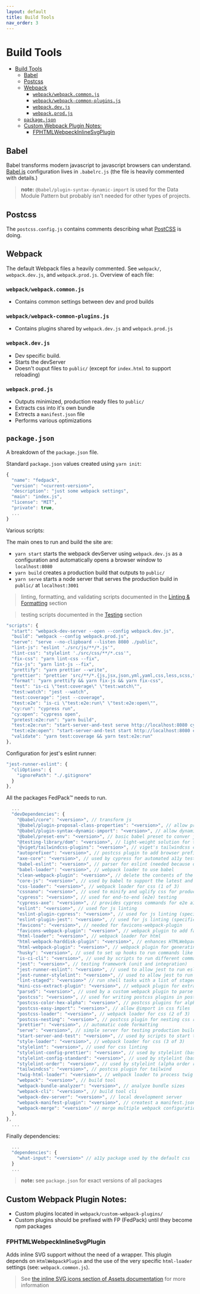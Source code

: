 ```yaml
---
layout: default
title: Build Tools
nav_order: 3
---
```


# Build Tools

- [Build Tools](#build-tools)
  - [Babel](#babel)
  - [Postcss](#postcss)
  - [Webpack](#webpack)
    - [`webpack/webpack.common.js`](#webpackwebpackcommonjs)
    - [`webpack/webpack-common-plugins.js`](#webpackwebpack-common-pluginsjs)
    - [`webpack.dev.js`](#webpackdevjs)
    - [`webpack.prod.js`](#webpackprodjs)
  - [`package.json`](#packagejson)
  - [Custom Webpack Plugin Notes:](#custom-webpack-plugin-notes)
    - [FPHTMLWebpeckInlineSvgPlugin](#fphtmlwebpeckinlinesvgplugin)

## Babel

Babel transforms modern javascript to javascript browsers can understand. [Babel.js](https://babeljs.io/) configuration lives in `.babelrc.js` (the file is heavily commented with details.)

> **note:** `@babel/plugin-syntax-dynamic-import` is used for the Data Module Pattern but probably isn't needed for other types of projects.

## Postcss

The `postcss.config.js` contains comments describing what [PostCSS](https://postcss.org/) is doing.

## Webpack

The default Webpack files a heavily commented. See `webpack/`, `webpack.dev.js`, and `webpack.prod.js`. Overview of each file:

### `webpack/webpack.common.js`

- Contains common settings between dev and prod builds

### `webpack/webpack-common-plugins.js`

- Contains plugins shared by `webpack.dev.js` and `webpack.prod.js`

### `webpack.dev.js`

- Dev specific build.
- Starts the devServer
- Doesn't ouput files to `public/` (except for `index.html` to support reloading)

### `webpack.prod.js`

- Outputs minimized, production ready files to `public/`
- Extracts css into it's own bundle
- Extrects a `manifest.json` file
- Performs various optimizations

## `package.json`

A breakdown of the `package.json` file.

Standard `package.json` values created using `yarn init`:

```js
{
  "name": "fedpack",
  "version": "<current-version>",
  "description": "just some webpack settings",
  "main": "index.js",
  "license": "MIT",
  "private": true,
  ...
}
```

Various scripts:

The main ones to run and build the site are:

- `yarn start` starts the webpack devServer using `webpack.dev.js` as a configuration and automatically opens a browser window to `localhost:8080`
- `yarn build` creates a production build that outputs to `public/`
- `yarn serve` starts a node server that serves the production build in `public/` at `localhost:3001`

> linting, formatting, and validating scripts documented in the [Linting & Formatting](#linting--formatting) section

> testing scripts documented in the [Testing](#testing) section

```js
"scripts": {
  "start": "webpack-dev-server --open --config webpack.dev.js",
  "build": "webpack --config webpack.prod.js",
  "serve": "serve --no-clipboard --listen 8080 ./public",
  "lint-js": "eslint './src/js/**/*.js'",
  "lint-css": "stylelint './src/css/**/*.css'",
  "fix-css": "yarn lint-css --fix",
  "fix-js": "yarn lint-js --fix",
  "prettify": "yarn prettier --write",
  "prettier": "prettier 'src/**/*.{js,jsx,json,yml,yaml,css,less,scss,ts,tsx,md,mdx,graphql,vue}'",
  "format": "yarn prettify && yarn fix-js && yarn fix-css",
  "test": "is-ci \"test:coverage\" \"test:watch\"",
  "test:watch": "jest --watch",
  "test:coverage": "jest --coverage",
  "test:e2e": "is-ci \"test:e2e:run\" \"test:e2e:open\"",
  "cy:run": "cypress run",
  "cy:open": "cypress open",
  "pretest:e2e:run": "yarn build",
  "test:e2e:run": "start-server-and-test serve http://localhost:8080 cy:run",
  "test:e2e:open": "start-server-and-test start http://localhost:8080 cy:open",
  "validate": "yarn test:coverage && yarn test:e2e:run"
},
```

Configuration for jest's eslint runner:

```js
"jest-runner-eslint": {
  "cliOptions": {
    "ignorePath": "./.gitignore"
  }
},
```

All the packages FedPack™ needs to run.

```js
  ...
  "devDependencies": {
    "@babel/core": "<version>", // transform js
    "@babel/plugin-proposal-class-properties": "<version>", // allow properties on js classes
    "@babel/plugin-syntax-dynamic-import": "<version>", // allow dynamic imports
    "@babel/preset-env": "<version>", // basic babel preset to conver js
    "@testing-library/dom": "<version>", // light-weight solution for testing DOM nodes with Jest
    "@viget/tailwindcss-plugins": "<version>", // viget's tailwindcss custom plugins + utils
    "autoprefixer": "<version>", // postcss plugin to add browser prefixes
    "axe-core": "<version>", // used by cypress for automated a11y testing
    "babel-eslint": "<version>", // parser for eslint (needed because of our use of the latest and greatest js)
    "babel-loader": "<version>", // webpack loader to use babel
    "clean-webpack-plugin": "<version>", // delete the contents of the public folder before every new build
    "core-js": "<version>", // used by babel to support the latest and greatest js
    "css-loader": "<version>", // webpack loader for css (1 of 3)
    "cssnano": "<version>", // used to minify and uglify css for production
    "cypress": "<version>", // used for end-to-end (e2e) testing
    "cypress-axe": "<version>", // provides cypress commands for e2e a11y testing using axe-core
    "eslint": "<version>", // used for js linting
    "eslint-plugin-cypress": "<version>", // used for js linting (specifically for cypress files)
    "eslint-plugin-jest": "<version>", // used for js linting (specifically jest files)
    "favicons": "<version>", // needed for favicons-webpack-plugin
    "favicons-webpack-plugin": "<version>", // webpack plugin to add favicons
    "html-loader": "<version>", // webpack loader for html
    "html-webpack-harddisk-plugin": "<version>", // enhances HTMLWebpackPlugin by adding the alwaysWriteToDisk options
    "html-webpack-plugin": "<version>", // webpack plugin for generating html files from templates
    "husky": "<version>", // used to set up hooks to run commands like linting and formatting on pre-commit
    "is-ci-cli": "<version>", // used by scripts to run different commands in a CI env
    "jest": "<version>", // testing framework (unit and integration)
    "jest-runner-eslint": "<version>", // used to allow jest to run eslint checks at the same time as tests
    "jest-runner-stylelint": "<version>", // used to allow jest to run stylelint checks at the same time as tests
    "lint-staged": "<version>" // run shell tasks with a list of staged files, filtered by a specified glob pattern
    "mini-css-extract-plugin": "<version>", // webpack plugin for extracting css file from js import in production builds
    "parse5": "<version>", // used by a custom webpack plugin to parse html (FPHTMLWebpackInlineSvgsPlugin)
    "postcss": "<version>", // used for writing postcss plugins in postcss.config.js
    "postcss-color-hex-alpha": "<version>", // postcss plugins for alpha on hex colours
    "postcss-easy-import": "<version>", // allow @import in css files
    "postcss-loader": "<version>", // webpack loader for css (2 of 3)
    "postcss-nesting": "<version>", // postcss plugin for nesting css rules
    "prettier": "<version>", // automatic code formatting
    "serve": "<version>", // simple server for testing production builds
    "start-server-and-test": "<version>", // used by scripts to start the dev server and then start jest in watch mode
    "style-loader": "<version>", // webpack loader for css (3 of 3)
    "stylelint": "<version>", // used for css linting
    "stylelint-config-prettier": "<version>", // used by stylelint (base rules that play well with prettier)
    "stylelint-config-standard": "<version>", // used by stylelint (base rules)
    "stylelint-order": "<version>", // used by stylelint (alpha order rules)
    "tailwindcss": "<version>", // postcss plugin for tailwind
    "twig-html-loader": "<version>", // webpack loader to process twig files
    "webpack": "<version>", // build tool
    "webpack-bundle-analyzer": "<version>", // analyze bundle sizes
    "webpack-cli": "<version>", // build tool cli
    "webpack-dev-server": "<version>", // local development server
    "webpack-manifest-plugin": "<version>", // createst a manifest.json file
    "webpack-merge": "<version>" // merge multiple webpack configuration files
  },
},
  ...
```

Finally dependencies:

```js
  ...
  "dependencies": {
    "what-input": "<version>" // a11y package used by the default css
  }
  ...
```

> **note:** see `package.json` for exact versions of all packages

## Custom Webpack Plugin Notes:

- Custom plugins located in `webpack/custom-webpack-plugins/`
- Custom plugins should be prefixed with FP (FedPack) until they become npm packages

### FPHTMLWebpeckInlineSvgPlugin

Adds inline SVG support without the need of a wrapper. This plugin depends on `HtmlWebpackPlugin` and the use of the very specific `html-loader` settings (see: `webpack.common.js`).

> See [the inline SVG icons section of Assets documentation](Assets.md#svg-icons) for more information
